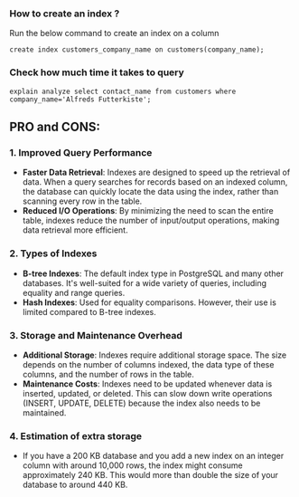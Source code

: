 ### How to create an index ?

Run the below command to create an index on a column


```
create index customers_company_name on customers(company_name);
```

### Check how much time it takes to query

```
explain analyze select contact_name from customers where company_name='Alfreds Futterkiste';
```

## PRO and CONS:

### 1. Improved Query Performance

- **Faster Data Retrieval**: Indexes are designed to speed up the retrieval of data. When a query searches for records based on an indexed column, the database can quickly locate the data using the index, rather than scanning every row in the table.
- **Reduced I/O Operations**: By minimizing the need to scan the entire table, indexes reduce the number of input/output operations, making data retrieval more efficient.

### 2. Types of Indexes

- **B-tree Indexes**: The default index type in PostgreSQL and many other databases. It's well-suited for a wide variety of queries, including equality and range queries.
- **Hash Indexes**: Used for equality comparisons. However, their use is limited compared to B-tree indexes.

### 3. Storage and Maintenance Overhead

- **Additional Storage**: Indexes require additional storage space. The size depends on the number of columns indexed, the data type of these columns, and the number of rows in the table.
- **Maintenance Costs**: Indexes need to be updated whenever data is inserted, updated, or deleted. This can slow down write operations (INSERT, UPDATE, DELETE) because the index also needs to be maintained.


### 4. Estimation of extra storage

- If you have a 200 KB database and you add a new index on an integer column with around 10,000 rows, the index might consume approximately 240 KB. This would more than double the size of your database to around 440 KB.
